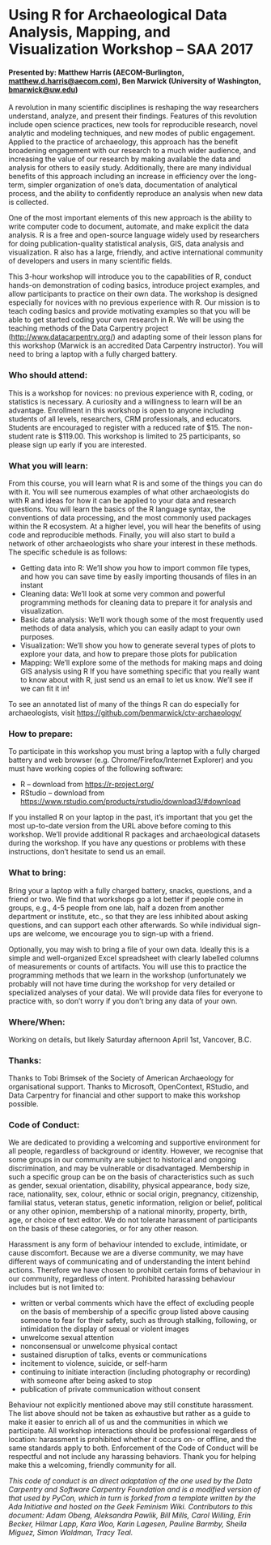# Using R for Archaeological Data Analysis, Mapping, and Visualization Workshop – SAA 2017
#### Presented by: Matthew Harris (AECOM-Burlington, matthew.d.harris@aecom.com), Ben Marwick (University of Washington, bmarwick@uw.edu)

A revolution in many scientific disciplines is reshaping the way researchers understand, analyze, and present their findings.  Features of this revolution include open science practices, new tools for reproducible research, novel analytic and modeling techniques, and new modes of public engagement. Applied to the practice of archaeology, this approach has the benefit broadening engagement with our research to a much wider audience, and increasing the value of our research by making available the data and analysis for others to easily study. Additionally, there are many individual benefits of this approach including an increase in efficiency over the long-term, simpler organization of one’s data, documentation of analytical process, and the ability to confidently reproduce an analysis when new data is collected.  

One of the most important elements of this new approach is the ability to write computer code to document, automate, and make explicit the data analysis. R is a free and open-source language widely used by researchers for doing publication-quality statistical analysis, GIS, data analysis and visualization.  R also has a large, friendly, and active international community of developers and users in many scientific fields. 

This 3-hour workshop will introduce you to the capabilities of R, conduct hands-on demonstration of coding basics, introduce project examples, and allow participants to practice on their own data. The workshop is designed especially for novices with no previous experience with R. Our mission is to teach coding basics and provide motivating examples so that you will be able to get started coding your own research in R. We will be using the teaching methods of the Data Carpentry project (http://www.datacarpentry.org/) and adapting some of their lesson plans for this workshop (Marwick is an accredited Data Carpentry instructor).  You will need to bring a laptop with a fully charged battery. 

### Who should attend: 
This is a workshop for novices: no previous experience with R, coding, or statistics is necessary. A curiosity and a willingness to learn will be an advantage. Enrollment in this workshop is open to anyone including students of all levels, researchers, CRM professionals, and educators.  Students are encouraged to register with a reduced rate of $15. The non-student rate is $119.00. This workshop is limited to 25 participants, so please sign up early if you are interested.

### What you will learn:
From this course, you will learn what R is and some of the things you can do with it.  You will see numerous examples of what other archaeologists do with R and ideas for how it can be applied to your data and research questions.  You will learn the basics of the R language syntax, the conventions of data processing, and the most commonly used packages within the R ecosystem.  At a higher level, you will hear the benefits of using code and reproducible methods. Finally, you will also start to build a network of other archaeologists who share your interest in these methods. The specific schedule is as follows:

* Getting data into R: We’ll show you how to import common file types, and how you can save time by easily importing thousands of files in an instant
* Cleaning data: We’ll look at some very common and powerful programming methods for cleaning data to prepare it for analysis and visualization. 
* Basic data analysis: We’ll work though some of the most frequently used methods of data analysis, which you can easily adapt to your own purposes. 
* Visualization: We’ll show you how to generate several types of plots to explore your data, and how to prepare those plots for publication
*	Mapping: We’ll explore some of the methods for making maps and doing GIS analysis using R
If you have something specific that you really want to know about with R, just send us an email to let us know. We’ll see if we can fit it in! 

To see an annotated list of many of the things R can do especially for archaeologists, visit https://github.com/benmarwick/ctv-archaeology/ 

### How to prepare:
To participate in this workshop you must bring a laptop with a fully charged battery and web browser (e.g. Chrome/Firefox/Internet Explorer) and you must have working copies of the following software:
*	R – download from https://r-project.org/
*	RStudio – download from https://www.rstudio.com/products/rstudio/download3/#download

If you installed R on your laptop in the past, it’s important that you get the most up-to-date version from the URL above before coming to this workshop. We’ll provide additional R packages and archaeological datasets during the workshop. If you have any questions or problems with these instructions, don’t hesitate to send us an email.  

### What to bring:
  Bring your a laptop with a fully charged battery, snacks, questions, and a friend or two. We find that workshops go a lot better if people come in groups, e.g., 4-5 people from one lab, half a dozen from another department or institute, etc., so that they are less inhibited about asking questions, and can support each other afterwards. So while individual sign-ups are welcome, we encourage you to sign-up with a friend.
  
Optionally, you may wish to bring a file of your own data. Ideally this is a simple and well-organized Excel spreadsheet with clearly labelled columns of measurements or counts of artifacts. You will use this to practice the programming methods that we learn in the workshop (unfortunately we probably will not have time during the workshop for very detailed or specialized analyses of your data). We will provide data files for everyone to practice with, so don’t worry if you don’t bring any data of your own. 

### Where/When:
Working on details, but likely Saturday afternoon April 1st, Vancover, B.C.

### Thanks:
Thanks to Tobi Brimsek of the Society of American Archaeology for organisational support. Thanks to Microsoft, OpenContext, RStudio, and Data Carpentry for financial and other support to make this workshop possible. 

### Code of Conduct:
We are dedicated to providing a welcoming and supportive environment for all people, regardless of background or identity. However, we recognise that some groups in our community are subject to historical and ongoing discrimination, and may be vulnerable or disadvantaged. Membership in such a specific group can be on the basis of characteristics such as such as gender, sexual orientation, disability, physical appearance, body size, race, nationality, sex, colour, ethnic or social origin, pregnancy, citizenship, familial status, veteran status, genetic information, religion or belief, political or any other opinion, membership of a national minority, property, birth, age, or choice of text editor. We do not tolerate harassment of participants on the basis of these categories, or for any other reason.

Harassment is any form of behaviour intended to exclude, intimidate, or cause discomfort. Because we are a diverse community, we may have different ways of communicating and of understanding the intent behind actions. Therefore we have chosen to prohibit certain forms of behaviour in our community, regardless of intent. Prohibited harassing behaviour includes but is not limited to:

* written or verbal comments which have the effect of excluding people on the basis of membership of a specific group listed above
causing someone to fear for their safety, such as through stalking, following, or intimidation
the display of sexual or violent images
* unwelcome sexual attention
* nonconsensual or unwelcome physical contact
* sustained disruption of talks, events or communications
* incitement to violence, suicide, or self-harm
* continuing to initiate interaction (including photography or recording) with someone after being asked to stop
* publication of private communication without consent

Behaviour not explicitly mentioned above may still constitute harassment. The list above should not be taken as exhaustive but rather as a guide to make it easier to enrich all of us and the communities in which we participate. All workshop interactions should be professional regardless of location: harassment is prohibited whether it occurs on- or offline, and the same standards apply to both.
Enforcement of the Code of Conduct will be respectful and not include any harassing behaviors.
Thank you for helping make this a welcoming, friendly community for all.

*This code of conduct is an direct adaptation of the one used by the Data Carpentry and Software Carpentry Foundation and is a modified version of that used by PyCon, which in turn is forked from a template written by the Ada Initiative and hosted on the Geek Feminism Wiki. Contributors to this document: Adam Obeng, Aleksandra Pawlik, Bill Mills, Carol Willing, Erin Becker, Hilmar Lapp, Kara Woo, Karin Lagesen, Pauline Barmby, Sheila Miguez, Simon Waldman, Tracy Teal.*
 

